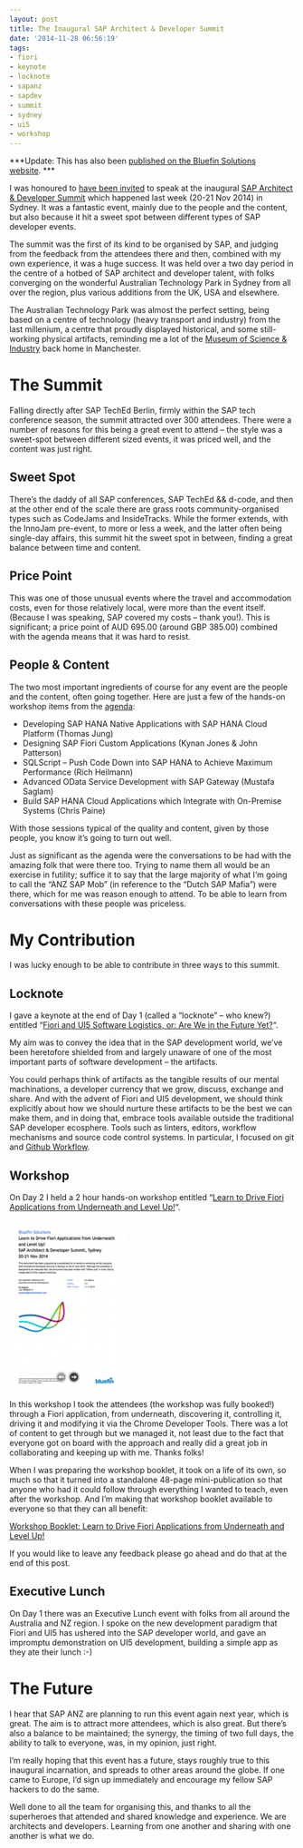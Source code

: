```yaml
---
layout: post
title: The Inaugural SAP Architect & Developer Summit
date: '2014-11-28 06:56:19'
tags:
- fiori
- keynote
- locknote
- sapanz
- sapdev
- summit
- sydney
- ui5
- workshop
---
```



***Update: This has also been [published on the Bluefin Solutions website](http://www.bluefinsolutions.com/Blogs/DJ-Adams/November-2014/The-Inaugural-SAP-Architect-Developer-Summit/). ***

I was honoured to [have been invited](/2014/10/19/speaking-at-the-sap-architect-developer-summit/) to speak at the inaugural [SAP Architect & Developer Summit](http://bit.ly/anzsummit) which happened last week (20-21 Nov 2014) in Sydney. It was a fantastic event, mainly due to the people and the content, but also because it hit a sweet spot between different types of SAP developer events.

The summit was the first of its kind to be organised by SAP, and judging from the feedback from the attendees there and then, combined with my own experience, it was a huge success. It was held over a two day period in the centre of a hotbed of SAP architect and developer talent, with folks converging on the wonderful Australian Technology Park in Sydney from all over the region, plus various additions from the UK, USA and elsewhere.

The Australian Technology Park was almost the perfect setting, being based on a centre of technology (heavy transport and industry) from the last millenium, a centre that proudly displayed historical, and some still-working physical artifacts, reminding me a lot of the [Museum of Science & Industry](http://www.mosi.org.uk/) back home in Manchester.


# The Summit

Falling directly after SAP TechEd Berlin, firmly within the SAP tech conference season, the summit attracted over 300 attendees. There were a number of reasons for this being a great event to attend – the style was a sweet-spot between different sized events, it was priced well, and the content was just right.


## **Sweet Spot**

There’s the daddy of all SAP conferences, SAP TechEd && d-code, and then at the other end of the scale there are grass roots community-organised types such as CodeJams and InsideTracks. While the former extends, with the InnoJam pre-event, to more or less a week, and the latter often being single-day affairs, this summit hit the sweet spot in between, finding a great balance between time and content.


## **Price Point**

This was one of those unusual events where the travel and accommodation costs, even for those relatively local, were more than the event itself. (Because I was speaking, SAP covered my costs – thank you!). This is significant; a price point of AUD 695.00 (around GBP 385.00) combined with the agenda means that it was hard to resist.


## **People & Content**

The two most important ingredients of course for any event are the people and the content, often going together. Here are just a few of the hands-on workshop items from the [agenda](http://eventscontent.sapvirtualevents.com/content/dam/sapvep/customimages/au-sap-architect-and-developer-summit/SAP_Architect_and_Developer_Summit_Brochure_v2.pdf):

- Developing SAP HANA Native Applications with SAP HANA Cloud Platform (Thomas Jung)
- Designing SAP Fiori Custom Applications (Kynan Jones & John Patterson)
- SQLScript – Push Code Down into SAP HANA to Achieve Maximum Performance (Rich Heilmann)
- Advanced OData Service Development with SAP Gateway (Mustafa Saglam)
- Build SAP HANA Cloud Applications which Integrate with On-Premise Systems (Chris Paine)

With those sessions typical of the quality and content, given by those people, you know it’s going to turn out well.

Just as significant as the agenda were the conversations to be had with the amazing folk that were there too. Trying to name them all would be an exercise in futility; suffice it to say that the large majority of what I’m going to call the “ANZ SAP Mob” (in reference to the “Dutch SAP Mafia”) were there, which for me was reason enough to attend. To be able to learn from conversations with these people was priceless.


# My Contribution

I was lucky enough to be able to contribute in three ways to this summit.


## **Locknote**

I gave a keynote at the end of Day 1 (called a “locknote” – who knew?) entitled “[Fiori and UI5 Software Logistics, or: Are We in the Future Yet?](http://lanyrd.com/2014/sap-architect-and-developer-summit/sdfyrd/)“.

My aim was to convey the idea that in the SAP development world, we’ve been heretofore shielded from and largely unaware of one of the most important parts of software development – the artifacts.

You could perhaps think of artifacts as the tangible results of our mental machinations, a developer currency that we grow, discuss, exchange and share. And with the advent of Fiori and UI5 development, we should think explicitly about how we should nurture these artifacts to be the best we can make them, and in doing that, embrace tools available outside the traditional SAP developer ecosphere. Tools such as linters, editors, workflow mechanisms and source code control systems. In particular, I focused on git and [Github Workflow](https://guides.github.com/introduction/flow/index.html).


## **Workshop**

On Day 2 I held a 2 hour hands-on workshop entitled “[Learn to Drive Fiori Applications from Underneath and Level Up!](http://lanyrd.com/2014/sap-architect-and-developer-summit/sdfyrf/)“.

![Workshop booklet screenshot](/content/images/2014/11/Screen-Shot-2014-11-27-at-13.40.21-207x300.png)

In this workshop I took the attendees (the workshop was fully booked!) through a Fiori application, from underneath, discovering it, controlling it, driving it and modifying it via the Chrome Developer Tools. There was a lot of content to get through but we managed it, not least due to the fact that everyone got on board with the approach and really did a great job in collaborating and keeping up with me. Thanks folks!

When I was preparing the workshop booklet, it took on a life of its own, so much so that it turned into a standalone 48-page mini-publication so that anyone who had it could follow through everything I wanted to teach, even after the workshop. And I’m making that workshop booklet available to everyone so that they can all benefit:

[Workshop Booklet: Learn to Drive Fiori Applications from Underneath and Level Up!](http://bit.ly/ldfaulu)

If you would like to leave any feedback please go ahead and do that at the end of this post.


## **Executive Lunch**

On Day 1 there was an Executive Lunch event with folks from all around the Australia and NZ region. I spoke on the new development paradigm that Fiori and UI5 has ushered into the SAP developer world, and gave an impromptu demonstration on UI5 development, building a simple app as they ate their lunch :-)


# The Future

I hear that SAP ANZ are planning to run this event again next year, which is great. The aim is to attract more attendees, which is also great. But there’s also a balance to be maintained; the synergy, the timing of two full days, the ability to talk to everyone, was, in my opinion, just right.

I’m really hoping that this event has a future, stays roughly true to this inaugural incarnation, and spreads to other areas around the globe. If one came to Europe, I’d sign up immediately and encourage my fellow SAP hackers to do the same.

Well done to all the team for organising this, and thanks to all the superheroes that attended and shared knowledge and experience. We are architects and developers. Learning from one another and sharing with one another is what we do.

 


